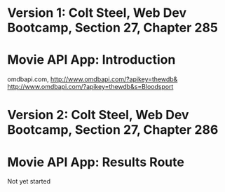# Version 1: Colt Steel, Web Dev Bootcamp, Section 27, Chapter 285
# Movie API App: Introduction
   omdbapi.com, http://www.omdbapi.com/?apikey=thewdb&
   http://www.omdbapi.com/?apikey=thewdb&s=Bloodsport

# Version 2: Colt Steel, Web Dev Bootcamp, Section 27, Chapter 286
# Movie API App: Results Route
   Not yet started